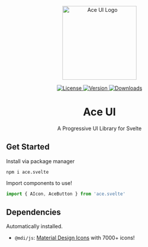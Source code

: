 <p align="center">
  <a href="https://ace-ui.yzzx.tech/" target="_blank">
    <img alt="Ace UI Logo" width="200" src="https://ace-ui.yzzx.tech/logo.svg">
  </a>
</p>

<p align="center">
  <a href="https://github.com/yzITI/ace-ui/blob/master/LICENSE.md">
    <img src="https://img.shields.io/npm/l/ace.svelte.svg" alt="License">
  </a>
  <a href="https://www.npmjs.com/package/ace.svelte">
    <img src="https://img.shields.io/npm/v/ace.svelte.svg" alt="Version">
  </a>
  <a href="https://www.npmjs.com/package/ace.svelte">
    <img src="https://img.shields.io/npm/dt/ace.svelte.svg" alt="Downloads">
  </a>
</p>

<h1 align="center">Ace UI</h1>
<p align="center">A Progressive UI Library for Svelte</p>

## Get Started

Install via package manager
```
npm i ace.svelte
```

Import components to use!
```js
import { AIcon, AceButton } from 'ace.svelte'
```

## Dependencies

Automatically installed.

- `@mdi/js`: [Material Design Icons](https://pictogrammers.com/library/mdi/) with 7000+ icons!
